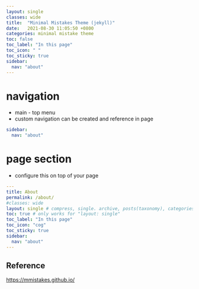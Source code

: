 ```yaml
---
layout: single
classes: wide
title:  "Minimal Mistakes Theme (jekyll)"
date:   2021-08-30 11:05:50 +0800
categories: minimal mistake theme
toc: false
toc_label: "In this page"
toc_icon: " "
toc_sticky: true
sidebar:
  nav: "about"
---
```


# navigation

* main - top menu
* custom navigation can be created and reference in page
```yaml
sidebar:
  nav: "about"
```

# page section

* configure this on top of your page
```yaml
---
title: About
permalink: /about/
#classes: wide
layout: single # compress, single. archive, posts(taxonomy), categories(taxonomy),tags(taxonomy),collection(taxonomy),home(page), splash
toc: true # only works for "layout: single"
toc_label: "In this page"
toc_icon: "cog"
toc_sticky: true
sidebar:
  nav: "about"
---
```

## Reference

<https://mmistakes.github.io/>

